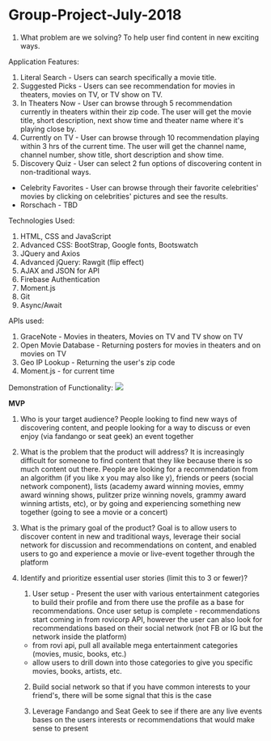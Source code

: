 # Group-Project-July-2018

1. What problem are we solving?
To help user find content in new exciting ways.

Application Features: 
1. Literal Search - Users can search specifically a movie title.
2. Suggested Picks - Users can see recommendation for movies in theaters, movies on TV, or TV show on TV.
3. In Theaters Now - User can browse through 5 recommendation currently in theaters within their zip code. The user will get the movie title, short description, next show time and theater name where it's playing close by.
4. Currently on TV - User can browse through 10 recommendation playing within 3 hrs of the current time. The user will get the channel name, channel number, show title, short description and show time.
5. Discovery Quiz - User can select 2 fun options of discovering content in non-traditional ways.
* Celebrity Favorites - User can browse through their favorite celebrities' movies by clicking on celebrities' pictures and see the results.
* Rorschach - TBD
        

Technologies Used:  
1. HTML, CSS and JavaScript
2. Advanced CSS: BootStrap, Google fonts, Bootswatch
3. JQuery and Axios 
4. Advanced jQuery: Rawgit (flip effect)
5. AJAX and JSON for API
6. Firebase Authentication 
7. Moment.js
8. Git
9. Async/Await
    
APIs used: 
1. GraceNote - Movies in theaters, Movies on TV and TV show on TV
2. Open Movie Database - Returning posters for movies in theaters and on movies on TV
3. Geo IP Lookup - Returning the user's zip code
4. Moment.js - for current time
    
Demonstration of Functionality:
![](./assets/img/demo.gif)


**MVP**

1. Who is your target audience?  People looking to find new ways of discovering content, and people looking for a way to discuss or even enjoy (via fandango or seat geek) an event together

2. What is the problem that the product will address? It is increasingly difficult for someone to find content that they like because there is so much content out there. People are looking for a recommendation from an algorithm (if you like x you may also like y), friends or peers (social network component), lists (academy award winning movies, emmy award winning shows, pulitzer prize winning novels, grammy award winning artists, etc), or by going and experiencing something new together (going to see a movie or a concert)

3. What is the primary goal of the product? Goal is to allow users to discover content in new and traditional ways, leverage their social network for discussion and recommendations on content, and enabled users to go and experience a movie or live-event together through the platform

4. Identify and prioritize essential user stories (limit this to 3 or fewer)?

    1. User setup - Present the user with various entertainment categories to build their profile and from there use the profile as a base for recommendations. Once user setup is complete - recommendations start coming in from rovicorp API, however the user can also look for recommendations based on their social network (not FB or IG but the network inside the platform)
     - from rovi api, pull all available mega entertainment categories (movies, music, books, etc.)
     - allow users to drill down into those categories to give you specific movies, books, artists, etc.

    2.  Build social network so that if you have common interests to your friend's, there will be some signal that this is the case

    3.  Leverage Fandango and Seat Geek to see if there are any live events bases on the users interests or recommendations that would make sense to present
